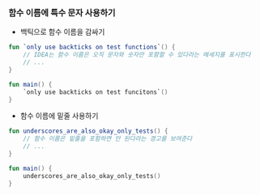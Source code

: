 ### 함수 이름에 특수 문자 사용하기

- 백틱으로 함수 이름을 감싸기
```kotlin
fun `only use backticks on test functions`() {
    // IDEA는 함수 이름은 오직 문자와 숫자만 포함할 수 있다라는 메세지를 표시한다
    // ...
}

fun main() {
    `only use backticks on test funcitons`()
}
```

- 함수 이름에 밑줄 사용하기
```kotlin
fun underscores_are_also_okay_only_tests() {
    // 함수 이름은 밑줄을 포함하면 안 된다라는 경고를 보여준다
    // ...
}

fun main() {
    underscores_are_also_okay_only_tests()
}
```
